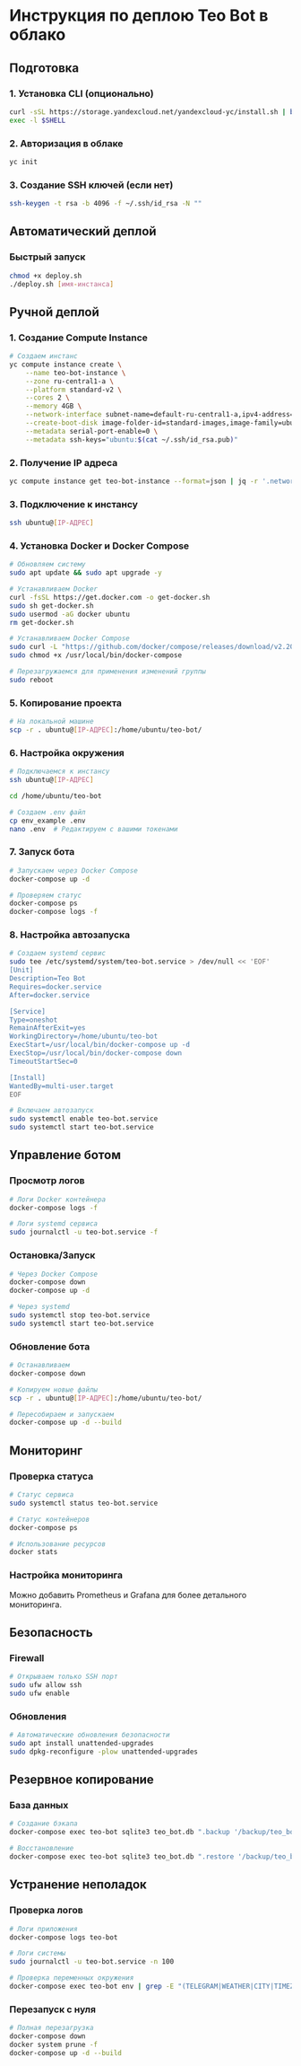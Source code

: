 # Инструкция по деплою Teo Bot в облако

## Подготовка

### 1. Установка CLI (опционально)
```bash
curl -sSL https://storage.yandexcloud.net/yandexcloud-yc/install.sh | bash
exec -l $SHELL
```

### 2. Авторизация в облаке
```bash
yc init
```

### 3. Создание SSH ключей (если нет)
```bash
ssh-keygen -t rsa -b 4096 -f ~/.ssh/id_rsa -N ""
```

## Автоматический деплой

### Быстрый запуск
```bash
chmod +x deploy.sh
./deploy.sh [имя-инстанса]
```

## Ручной деплой

### 1. Создание Compute Instance

```bash
# Создаем инстанс
yc compute instance create \
    --name teo-bot-instance \
    --zone ru-central1-a \
    --platform standard-v2 \
    --cores 2 \
    --memory 4GB \
    --network-interface subnet-name=default-ru-central1-a,ipv4-address=auto,nat-ip-version=ipv4 \
    --create-boot-disk image-folder-id=standard-images,image-family=ubuntu-2004-lts,size=20GB \
    --metadata serial-port-enable=0 \
    --metadata ssh-keys="ubuntu:$(cat ~/.ssh/id_rsa.pub)"
```

### 2. Получение IP адреса
```bash
yc compute instance get teo-bot-instance --format=json | jq -r '.network_interfaces[0].primary_v4_address.address'
```

### 3. Подключение к инстансу
```bash
ssh ubuntu@[IP-АДРЕС]
```

### 4. Установка Docker и Docker Compose
```bash
# Обновляем систему
sudo apt update && sudo apt upgrade -y

# Устанавливаем Docker
curl -fsSL https://get.docker.com -o get-docker.sh
sudo sh get-docker.sh
sudo usermod -aG docker ubuntu
rm get-docker.sh

# Устанавливаем Docker Compose
sudo curl -L "https://github.com/docker/compose/releases/download/v2.20.0/docker-compose-$(uname -s)-$(uname -m)" -o /usr/local/bin/docker-compose
sudo chmod +x /usr/local/bin/docker-compose

# Перезагружаемся для применения изменений группы
sudo reboot
```

### 5. Копирование проекта
```bash
# На локальной машине
scp -r . ubuntu@[IP-АДРЕС]:/home/ubuntu/teo-bot/
```

### 6. Настройка окружения
```bash
# Подключаемся к инстансу
ssh ubuntu@[IP-АДРЕС]

cd /home/ubuntu/teo-bot

# Создаем .env файл
cp env_example .env
nano .env  # Редактируем с вашими токенами
```

### 7. Запуск бота
```bash
# Запускаем через Docker Compose
docker-compose up -d

# Проверяем статус
docker-compose ps
docker-compose logs -f
```

### 8. Настройка автозапуска
```bash
# Создаем systemd сервис
sudo tee /etc/systemd/system/teo-bot.service > /dev/null << 'EOF'
[Unit]
Description=Teo Bot
Requires=docker.service
After=docker.service

[Service]
Type=oneshot
RemainAfterExit=yes
WorkingDirectory=/home/ubuntu/teo-bot
ExecStart=/usr/local/bin/docker-compose up -d
ExecStop=/usr/local/bin/docker-compose down
TimeoutStartSec=0

[Install]
WantedBy=multi-user.target
EOF

# Включаем автозапуск
sudo systemctl enable teo-bot.service
sudo systemctl start teo-bot.service
```

## Управление ботом

### Просмотр логов
```bash
# Логи Docker контейнера
docker-compose logs -f

# Логи systemd сервиса
sudo journalctl -u teo-bot.service -f
```

### Остановка/Запуск
```bash
# Через Docker Compose
docker-compose down
docker-compose up -d

# Через systemd
sudo systemctl stop teo-bot.service
sudo systemctl start teo-bot.service
```

### Обновление бота
```bash
# Останавливаем
docker-compose down

# Копируем новые файлы
scp -r . ubuntu@[IP-АДРЕС]:/home/ubuntu/teo-bot/

# Пересобираем и запускаем
docker-compose up -d --build
```

## Мониторинг

### Проверка статуса
```bash
# Статус сервиса
sudo systemctl status teo-bot.service

# Статус контейнеров
docker-compose ps

# Использование ресурсов
docker stats
```

### Настройка мониторинга
Можно добавить Prometheus и Grafana для более детального мониторинга.

## Безопасность

### Firewall
```bash
# Открываем только SSH порт
sudo ufw allow ssh
sudo ufw enable
```

### Обновления
```bash
# Автоматические обновления безопасности
sudo apt install unattended-upgrades
sudo dpkg-reconfigure -plow unattended-upgrades
```

## Резервное копирование

### База данных
```bash
# Создание бэкапа
docker-compose exec teo-bot sqlite3 teo_bot.db ".backup '/backup/teo_bot_$(date +%Y%m%d_%H%M%S).db'"

# Восстановление
docker-compose exec teo-bot sqlite3 teo_bot.db ".restore '/backup/teo_bot_YYYYMMDD_HHMMSS.db'"
```

## Устранение неполадок

### Проверка логов
```bash
# Логи приложения
docker-compose logs teo-bot

# Логи системы
sudo journalctl -u teo-bot.service -n 100

# Проверка переменных окружения
docker-compose exec teo-bot env | grep -E "(TELEGRAM|WEATHER|CITY|TIMEZONE)"
```

### Перезапуск с нуля
```bash
# Полная перезагрузка
docker-compose down
docker system prune -f
docker-compose up -d --build
```
